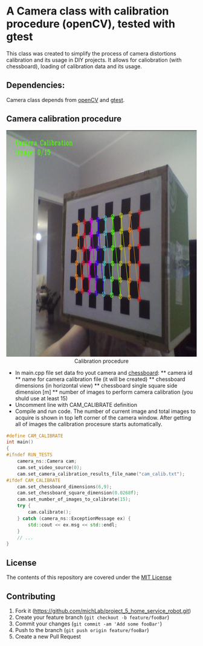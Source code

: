 # A Camera class with calibration procedure (openCV), tested with gtest

This class was created to simplify the process of
camera distortions calibration and its usage in DIY projects.
It allows for caliobration (with chessboard), loading of calibration data
and its usage.

## Dependencies:
Camera class depends from [openCV](https://opencv.org/) and [gtest](https://github.com/google/googletest).

## Camera calibration procedure
<p align="center">
  <img width="920" height="600" src="images/calibration_process.png">
  <br>Calibration procedure
</p>

* In main.cpp file set data fro yout camera and [chessboard](https://docs.opencv.org/master/pattern.png):
** camera id
** name for camera calibration file (it will be created)
** chessboard dimensions (in horizontal view)
** chessboard single square side dimension [m]
** number of images to perform camera calibration (you shuld use at least 15)
* Uncomment line with CAM_CALIBRATE definition
* Compile and run code. The number of current image and total images to acquire is shown in top left corner of
the camera window. After getting all of images the calibration procesure starts automatically.

```c++
#define CAM_CALIBRATE
int main()
{
#ifndef RUN_TESTS
    camera_ns::Camera cam;
    cam.set_video_source(0);
    cam.set_camera_calibration_results_file_name("cam_calib.txt");
#ifdef CAM_CALIBRATE
    cam.set_chessboard_dimensions(6,9);
    cam.set_chessboard_square_dimension(0.0268f);
    cam.set_number_of_images_to_calibrate(15);
    try {
        cam.calibrate();
    } catch (camera_ns::ExceptionMessage ex) {
        std::cout << ex.msg << std::endl;
    }
    // ...
}
```

## License
The contents of this repository are covered under the [MIT License](./LICENSE.txt)


## Contributing

1. Fork it (<https://github.com/michLab/project_5_home_service_robot.git>)
2. Create your feature branch (`git checkout -b feature/fooBar`)
3. Commit your changes (`git commit -am 'Add some fooBar'`)
4. Push to the branch (`git push origin feature/fooBar`)
5. Create a new Pull Request
